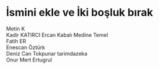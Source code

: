 # İsmini ekle ve İki boşluk bırak
Metin K  
Kadir KATIRCI
Ercan Kabalı 
Medine Temel  
Fatih ER  
Enescan Öztürk  
Deniz Can Tokpunar
tarimdazeka  
Onur Mert Ertugrul  

